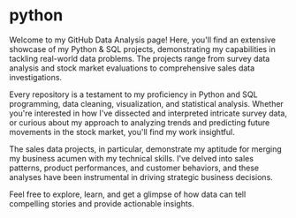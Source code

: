 # python

Welcome to my GitHub Data Analysis page! Here, you'll find an extensive showcase of my Python & SQL projects, demonstrating my capabilities in tackling real-world data problems. The projects range from survey data analysis and stock market evaluations to comprehensive sales data investigations.

Every repository is a testament to my proficiency in Python and SQL programming, data cleaning, visualization, and statistical analysis. Whether you're interested in how I've dissected and interpreted intricate survey data, or curious about my approach to analyzing trends and predicting future movements in the stock market, you'll find my work insightful.

The sales data projects, in particular, demonstrate my aptitude for merging my business acumen with my technical skills. I've delved into sales patterns, product performances, and customer behaviors, and these analyses have been instrumental in driving strategic business decisions.

Feel free to explore, learn, and get a glimpse of how data can tell compelling stories and provide actionable insights.
